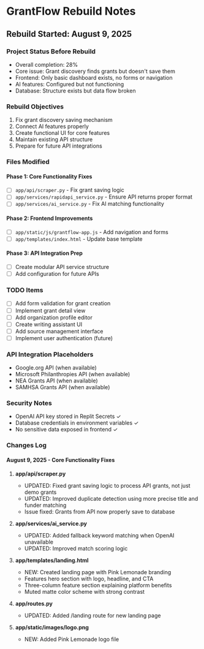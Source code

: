 # GrantFlow Rebuild Notes

## Rebuild Started: August 9, 2025

### Project Status Before Rebuild
- Overall completion: 28%
- Core issue: Grant discovery finds grants but doesn't save them
- Frontend: Only basic dashboard exists, no forms or navigation
- AI features: Configured but not functioning
- Database: Structure exists but data flow broken

### Rebuild Objectives
1. Fix grant discovery saving mechanism
2. Connect AI features properly
3. Create functional UI for core features
4. Maintain existing API structure
5. Prepare for future API integrations

### Files Modified

#### Phase 1: Core Functionality Fixes
- [ ] `app/api/scraper.py` - Fix grant saving logic
- [ ] `app/services/rapidapi_service.py` - Ensure API returns proper format
- [ ] `app/services/ai_service.py` - Fix AI matching functionality

#### Phase 2: Frontend Improvements
- [ ] `app/static/js/grantflow-app.js` - Add navigation and forms
- [ ] `app/templates/index.html` - Update base template

#### Phase 3: API Integration Prep
- [ ] Create modular API service structure
- [ ] Add configuration for future APIs

### TODO Items
- [ ] Add form validation for grant creation
- [ ] Implement grant detail view
- [ ] Add organization profile editor
- [ ] Create writing assistant UI
- [ ] Add source management interface
- [ ] Implement user authentication (future)

### API Integration Placeholders
- Google.org API (when available)
- Microsoft Philanthropies API (when available)
- NEA Grants API (when available)
- SAMHSA Grants API (when available)

### Security Notes
- OpenAI API key stored in Replit Secrets ✓
- Database credentials in environment variables ✓
- No sensitive data exposed in frontend ✓

### Changes Log

#### August 9, 2025 - Core Functionality Fixes
1. **app/api/scraper.py**
   - UPDATED: Fixed grant saving logic to process API grants, not just demo grants
   - UPDATED: Improved duplicate detection using more precise title and funder matching
   - Issue fixed: Grants from API now properly save to database

2. **app/services/ai_service.py** 
   - UPDATED: Added fallback keyword matching when OpenAI unavailable
   - UPDATED: Improved match scoring logic

3. **app/templates/landing.html**
   - NEW: Created landing page with Pink Lemonade branding
   - Features hero section with logo, headline, and CTA
   - Three-column feature section explaining platform benefits
   - Muted matte color scheme with strong contrast

4. **app/routes.py**
   - UPDATED: Added /landing route for new landing page

5. **app/static/images/logo.png**
   - NEW: Added Pink Lemonade logo file
